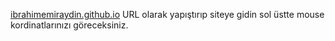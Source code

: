 [ibrahimemiraydin.github.io](https://ibrahimemiraydin.github.io/)
URL olarak yapıştırıp siteye gidin sol üstte mouse kordinatlarınızı göreceksiniz.
